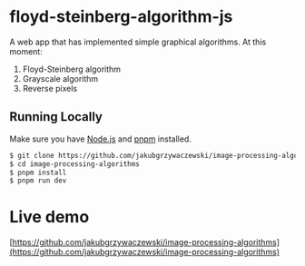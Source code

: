 # floyd-steinberg-algorithm-js

A web app that has implemented simple graphical algorithms. At this moment:

1. Floyd-Steinberg algorithm
2. Grayscale algorithm
3. Reverse pixels

## Running Locally

Make sure you have [Node.js](http://nodejs.org/) and [pnpm](https://pnpm.io/) installed.

```bash
$ git clone https://github.com/jakubgrzywaczewski/image-processing-algorithms
$ cd image-processing-algorithms
$ pnpm install
$ pnpm run dev
```

# Live demo

[https://github.com/jakubgrzywaczewski/image-processing-algorithms](https://github.com/jakubgrzywaczewski/image-processing-algorithms)
